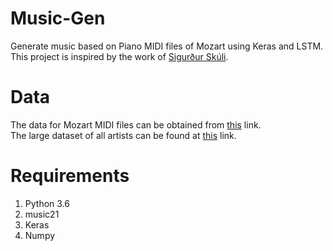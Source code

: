 # Music-Gen
Generate music based on Piano MIDI files of Mozart using Keras and LSTM.
<br>
This project is inspired by the work of <a href = "https://towardsdatascience.com/how-to-generate-music-using-a-lstm-neural-network-in-keras-68786834d4c5"> Sigurður Skúli</a>. 

# Data
The data for Mozart MIDI files can be obtained from <a href="http://www.piano-midi.de/mozart.htm">this</a> link.
<br>
The large dataset of all artists can be found at <a href="https://www.reddit.com/r/WeAreTheMusicMakers/comments/3ajwe4/the_largest_midi_collection_on_the_internet/">this</a> link.

# Requirements
<ol>
  <li>Python 3.6</li>
  <li>music21</li>
  <li>Keras</li>
  <li>Numpy</li>
</ol>

